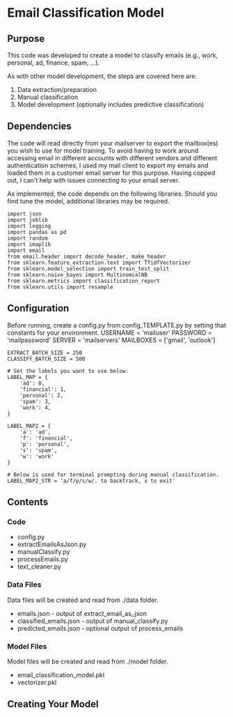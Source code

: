 # Email Classification Model

## Purpose

This code was developed to create a model to classify emails (e.g., work, personal, ad, finance, spam, ...).

As with other model development, the steps are covered here are:
1. Data extraction/preparation
2. Manual classification
3. Model development (optionally includes predictive classification)

## Dependencies
The code will read directly from your mailserver to export the mailbox(es) you wish to use for model training. To avoid having to work around accessing email in different accounts with different vendors and different authentication schemes, I used my mail client to export my emails and loaded them in a customer email server for this purpose. Having copped out, I can't help with issues connecting to your email server.

As implemented, the code depends on the following libraries. Should you find tune the model, additional libraries may be required.

    import json
    import joblib
    import logging
    import pandas as pd
    import random
    import imaplib
    import email
    from email.header import decode_header, make_header
    from sklearn.feature_extraction.text import TfidfVectorizer
    from sklearn.model_selection import train_test_split
    from sklearn.naive_bayes import MultinomialNB
    from sklearn.metrics import classification_report
    from sklearn.utils import resample

## Configuration
Before running, create a config.py from config_TEMPLATE.py by setting that constants for your environment.
    USERNAME = 'mailuser'
    PASSWORD = 'mailpassword'
    SERVER = 'mailservers'
    MAILBOXES = ['gmail', 'outlook']
    
    EXTRACT_BATCH_SIZE = 250
    CLASSIFY_BATCH_SIZE = 500
    
    # Set the labels you want to use below.    
    LABEL_MAP = {
        'ad': 0,
        'financial': 1,
        'personal': 2,
        'spam': 3,
        'work': 4,
    }
    
    LABEL_MAP2 = {
        'a': 'ad',
        'f': 'financial',
        'p': 'personal',
        's': 'spam',
        'w': 'work'
    }
    
    # Below is used for terminal prompting during manual classification.
    LABEL_MAP2_STR = 'a/f/p/s/w/. to backtrack, x to exit'
## Contents
### Code
* config.py
* extractEmailsAsJson.py
* manualClassify.py
* processEmails.py
* text_cleaner.py

### Data Files
Data files will be created and read from ./data folder.
* emails.json - output of extract_email_as_json
* classified_emails.json - output of manual_classify.py
* predicted_emails.json - optional output of process_emails

### Model Files
Model files will be created and read from ./model folder.
* email_classification_model.pkl
* vectorizer.pkl

## Creating Your Model
